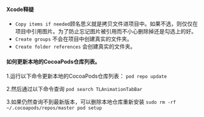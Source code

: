 #### Xcode释疑

- `Copy items if needed`顾名思义就是拷贝文件进项目中。如果不选，则仅仅在项目中引用图片。为了防止忘记图片被引用而不小心删除掉还是勾选上的好。
- `Create groups` 不会在项目中创建真实的文件夹。
-  `Create folder references` 会创建真实的文件夹。

#### 如何更新本地的CocoaPods仓库列表。

1.运行以下命令更新本地的CocoaPods仓库列表： `pod repo update`

2.然后通过以下命令查询 `pod search TLAnimationTabBar`

3.如果仍然查询不到最新版本，可以删除本地仓库重新安装 `sudo rm -rf ~/.cocoapods/repos/master pod setup`